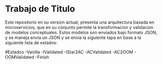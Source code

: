 # Trabajo de Titulo

Este repositorio en su version actual, presenta una arquitectura basada en microservicios, que en su conjunto permite la transformacion y validacion de modelos conceptuales. Estos modelos son enviados bajo formato JSON, y se maneja envia un JSON y se envia la siguiente tapa en base a la siguiente lista de estados:

#Estados
-Vanilla
-IValidated
-IStar2AC
-ACValidated
-AC2OOM
-OOMValidated
-Finish
